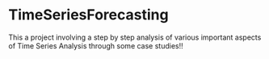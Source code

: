 # TimeSeriesForecasting
 This a project involving a step by step analysis of various important aspects of Time Series Analysis through some case studies!!
